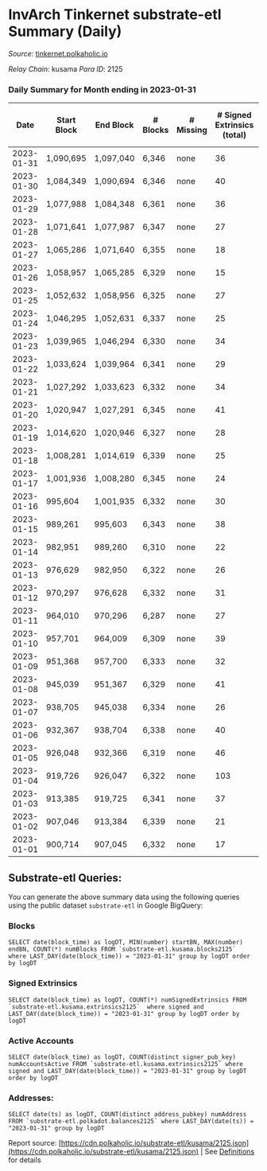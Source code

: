 # InvArch Tinkernet substrate-etl Summary (Daily)

_Source_: [tinkernet.polkaholic.io](https://tinkernet.polkaholic.io)

*Relay Chain*: kusama
*Para ID*: 2125



### Daily Summary for Month ending in 2023-01-31


| Date | Start Block | End Block | # Blocks | # Missing | # Signed Extrinsics (total) | # Active Accounts | # Addresses with Balances | # Events | # Transfers | # XCM Transfers In | # XCM Transfers Out |
| ---- | ----------- | --------- | -------- | --------- | --------------------------- | ----------------- | ------------------------- | -------- | ----------- | ------------------ | ------------------- |
| 2023-01-31 | 1,090,695 | 1,097,040 | 6,346 | none  | 36 | 20 | 1,861 | 13,745 | 778  | 2  | 11  |
| 2023-01-30 | 1,084,349 | 1,090,694 | 6,346 | none  | 40 | 24 | 1,860 | 13,879 | 883  | 1  | 17  |
| 2023-01-29 | 1,077,988 | 1,084,348 | 6,361 | none  | 36 | 23 | 1,860 | 13,663 | 666  | 1  | 14  |
| 2023-01-28 | 1,071,641 | 1,077,987 | 6,347 | none  | 27 | 18 | 1,860 | 13,494 | 590  | 3  | 6  |
| 2023-01-27 | 1,065,286 | 1,071,640 | 6,355 | none  | 18 | 10 | 1,859 | 13,288 | 441  | 1  | 4  |
| 2023-01-26 | 1,058,957 | 1,065,285 | 6,329 | none  | 15 | 13 | 1,859 | 13,145 | 360  | 6  | 1  |
| 2023-01-25 | 1,052,632 | 1,058,956 | 6,325 | none  | 27 | 17 | 1,859 | 13,425 | 574  |   | 8  |
| 2023-01-24 | 1,046,295 | 1,052,631 | 6,337 | none  | 25 | 16 | 1,859 | 13,322 | 465  |   | 5  |
| 2023-01-23 | 1,039,965 | 1,046,294 | 6,330 | none  | 34 | 20 | 1,859 | 13,531 | 627  |   | 5  |
| 2023-01-22 | 1,033,624 | 1,039,964 | 6,341 | none  | 29 | 16 | 1,858 | 13,598 | 690  | 2  | 13  |
| 2023-01-21 | 1,027,292 | 1,033,623 | 6,332 | none  | 34 | 22 | 1,858 | 13,635 | 717  | 2  | 7  |
| 2023-01-20 | 1,020,947 | 1,027,291 | 6,345 | none  | 41 | 21 | 1,857 | 13,816 | 818  | 3  | 12  |
| 2023-01-19 | 1,014,620 | 1,020,946 | 6,327 | none  | 28 | 13 | 1,856 | 13,363 | 503  | 2  | 5  |
| 2023-01-18 | 1,008,281 | 1,014,619 | 6,339 | none  | 25 | 17 | 1,856 | 13,451 | 588  | 1  | 5  |
| 2023-01-17 | 1,001,936 | 1,008,280 | 6,345 | none  | 24 | 16 | 1,856 | 13,474 | 597  | 3  | 5  |
| 2023-01-16 | 995,604 | 1,001,935 | 6,332 | none  | 30 | 21 | 1,855 | 13,640 | 685  | 22  | 10  |
| 2023-01-15 | 989,261 | 995,603 | 6,343 | none  | 38 | 25 | 1,855 | 13,864 | 897  | 1  | 9  |
| 2023-01-14 | 982,951 | 989,260 | 6,310 | none  | 22 | 21 | 1,855 | 13,349 | 570  |   |   |
| 2023-01-13 | 976,629 | 982,950 | 6,322 | none  | 26 | 19 | 1,855 | 13,492 | 651  |   | 7  |
| 2023-01-12 | 970,297 | 976,628 | 6,332 | none  | 31 | 21 | 1,856 | 13,642 | 711  | 10  | 10  |
| 2023-01-11 | 964,010 | 970,296 | 6,287 | none  | 27 | 20 | 1,854 | 13,495 | 707  | 3  | 8  |
| 2023-01-10 | 957,701 | 964,009 | 6,309 | none  | 39 | 25 | 1,853 | 13,502 | 608  | 2  | 5  |
| 2023-01-09 | 951,368 | 957,700 | 6,333 | none  | 32 | 23 | 1,853 | 13,892 | 873  | 4  | 10  |
| 2023-01-08 | 945,039 | 951,367 | 6,329 | none  | 41 | 24 | 1,850 | 13,981 | 1,010  | 2  | 14  |
| 2023-01-07 | 938,705 | 945,038 | 6,334 | none  | 26 | 19 | 1,848 | 13,508 | 633  | 4  | 7  |
| 2023-01-06 | 932,367 | 938,704 | 6,338 | none  | 40 | 27 | 1,848 | 13,929 | 951  | 1  | 13  |
| 2023-01-05 | 926,048 | 932,366 | 6,319 | none  | 46 | 32 | 1,847 | 14,028 | 1,019  | 9  | 11  |
| 2023-01-04 | 919,726 | 926,047 | 6,322 | none  | 103 | 37 | 1,844 | 14,809 | 1,371  | 8  | 14  |
| 2023-01-03 | 913,385 | 919,725 | 6,341 | none  | 37 | 30 | 1,829 | 13,829 | 852  | 7  | 8  |
| 2023-01-02 | 907,046 | 913,384 | 6,339 | none  | 21 | 8 | 1,828 | 15,116 | 951  | 8  | 2  |
| 2023-01-01 | 900,714 | 907,045 | 6,332 | none  | 17 | 11 | 1,809 | 13,202 | 394  | 5  | 7  |

## Substrate-etl Queries:
You can generate the above summary data using the following queries using the public dataset `substrate-etl` in Google BigQuery:


### Blocks
```
SELECT date(block_time) as logDT, MIN(number) startBN, MAX(number) endBN, COUNT(*) numBlocks FROM `substrate-etl.kusama.blocks2125`  where LAST_DAY(date(block_time)) = "2023-01-31" group by logDT order by logDT
```


### Signed Extrinsics
```
SELECT date(block_time) as logDT, COUNT(*) numSignedExtrinsics FROM `substrate-etl.kusama.extrinsics2125`  where signed and LAST_DAY(date(block_time)) = "2023-01-31" group by logDT order by logDT
```


### Active Accounts
```
SELECT date(block_time) as logDT, COUNT(distinct signer_pub_key) numAccountsActive FROM `substrate-etl.kusama.extrinsics2125` where signed and LAST_DAY(date(block_time)) = "2023-01-31" group by logDT order by logDT
```


### Addresses:
```
SELECT date(ts) as logDT, COUNT(distinct address_pubkey) numAddress FROM `substrate-etl.polkadot.balances2125` where LAST_DAY(date(ts)) = "2023-01-31" group by logDT
```



Report source: [https://cdn.polkaholic.io/substrate-etl/kusama/2125.json](https://cdn.polkaholic.io/substrate-etl/kusama/2125.json) | See [Definitions](/DEFINITIONS.md) for details

